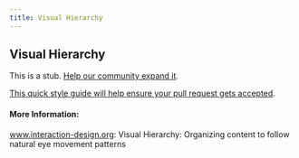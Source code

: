 ```yaml
---
title: Visual Hierarchy
---
```

## Visual Hierarchy

This is a stub. <a href='https://github.com/freecodecamp/guides/tree/master/src/pages/visual-design/visual-hierarchy/index.md' target='_blank' rel='nofollow'>Help our community expand it</a>.

<a href='https://github.com/freecodecamp/guides/blob/master/README.md' target='_blank' rel='nofollow'>This quick style guide will help ensure your pull request gets accepted</a>.

<!-- The article goes here, in GitHub-flavored Markdown. Feel free to add YouTube videos, images, and CodePen/JSBin embeds  -->

#### More Information:
<!-- Please add any articles you think might be helpful to read before writing the article -->

<a href='https://www.interaction-design.org/literature/article/visual-hierarchy-organizing-content-to-follow-natural-eye-movement-patterns' target='_blank' rel='nofollow'>www.interaction-design.org: Visual Hierarchy: Organizing content to follow natural eye movement patterns</a>
